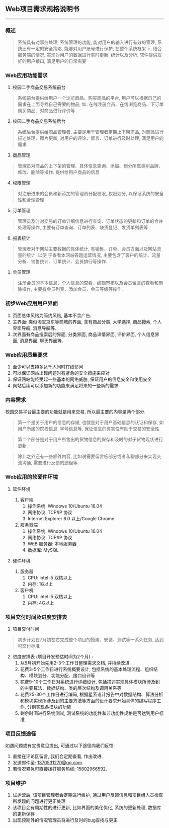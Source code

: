 ## Web项目需求规格说明书
***
### 概述
>系统具有对事务处理, 系统管理的功能, 能对用户的输入进行有效的管理, 系统还有一定的安全策略, 
能够对用户账号进行保护, 在整个系统框架下, 结合服务端的情况, 实现对用户的数据进行实时更新, 
统计以及分析, 软件提供友好的用户接口, 满足用户的日常需要
### Web应用功能需求
1. 校园二手商品交易系统前台 　　
>系统前台提供给用户一个浏览商品、购买商品的平台, 用户可以根据自己的需求在上面寻找自己需要的物品, 如: 在线注册会员、在线浏览商品、下订单购买商品、对商品进行评价等
2. 校园二手商品交易系统后台 　　
>系统后台提供给商品管理者, 主要是用于管理者定期上下架商品, 对商品进行描述处理、图片更新, 对用户的评论、留言、订单进行及时处理, 满足用户的需求
3. 商品管理 　　
>管理员对商品的上下架的管理、具体信息查询、添加、划分所属类别品牌、修改、删除等操作. 提供给用户商品的信息
4. 权限管理 　　
>对注册进来的会员和新添加的管理员分配权限, 权限划分, 以保证系统的安全性和合理管理
5. 订单管理 　　
>管理员及时对交易的订单详细信息进行查询、订单状态的更新和订单的合并处理等操作, 主要有订单查询、订单列表、缺货登记、发货单列表等
6. 报表统计 　　
>管理者对于网站主要数据的具体统计, 有销售、订单、会员方面以及网站流量的统计, 以便
于查看本网站答题运营情况, 主要包含了客户的统计、流量分析、销售统计、订单统计、会员排行等操作.  　　
1. 会员管理
>注册会员的基本信息、个人信息的查看、编辑审核以及会员留言的查看和删除操作, 主要有会员列表、添加会员、会员等级等操作. 
### 初步Web应用用户界面
1. 页面总体风格为简约风格, 基本不含广告. 
2. 主界面: 类似淘宝京东等商城的界面, 含有商品分类, 大学选择, 商品搜索, 个人界面导航, 消息导航等. 
3. 次界面有商品搜索后的界面, 分类界面, 商品详情界面, 评价界面, 个人信息界面, 消息界面, 聊天界面等. 
### Web应用质量要求
1. 至少可以支持多达千人同时在线访问
2. 可以保证网站出现问题时有紧急的安全措施来应对
3. 保证网站能经受起一些基本的网络威胁, 保证用户的信息安全和使用安全
4. 网站后续可以添加新的功能来满足将来的一些新的需求
### 内容需求
校园交易平台最主要的功能就是用来交易, 所以最主要的内容是两个部分. 
>第一个是关于用户的信息的存储, 也就是对于用户基础信息的认证和保存, 如用户所属的院校信息, 学号信息等, 保证信息的真实性有助于交易的安全性. 

>第二个部分是对于用户所售出的货物信息的保存和及时的对于货物现状进行更新. 

>除此之外还有一些额外内容, 比如说需要留言板部分或者私聊部分来实现交流沟通, 需要进行反馈的途径等. 
### Web应用的软硬件环境
1. 软件环境
    1. 客户端
        1. 操作系统: Windows 10/Ubuntu 16.04
        2. 网络协议: TCP/IP 协议
        3. Internet Explorer 6.0 以上/Google Chrome
    2. 服务器端
        1. 操作系统: Windows 10/Ubuntu 16.04
        2. 网络协议: TCP/IP 协议
        3. WEB 服务器: 本地服务器
        4. 数据库: MySQL

2. 硬件环境
    1. 服务器
        1. CPU: intel i5 双核以上
        2.  内存: 1G以上
    2. 客户机
        1. CPU: intel i5 双核以上
        2. 内存: 4G以上
### 项目交付时间及进度安排表
1. 项目交付时间
>初步计划在7月初左右完成整个项目的搭建、安装、测试等一系列任务, 达到可交付标准
2. 进度安排表 (项目开发预估时间为2个月) :
    1. 从5月初开始先用2-3个工作日整理需求文档, 并持续改进
    2. 花费3-5个工作日进行系统概要设计, 包括系统的基本处理流程、组织结构、模块划分、功能分配、接口设计等
    3. 花费9-10个工作日对系统进行详细设计, 包括描述实现具体模块所涉及到的主要算法、数据结构、类的层次结构及调用关系等
    4. 花费25-30个工作日进行编码, 根据星系设计报告中对数据结构、算法分析和模块实现所涉及到的主要方法等方面的设计要求开始具体的编写程序工作, 分别实现各模块的功能
    5. 剩余时间进行系统测试, 测试系统的功能性和非功能性规格是否达到用户标准
### 项目反馈途径
如遇问题或有宝贵意见提出, 可通过以下途径向我们反馈: 
1. 直接在评论区留言, 我们会定期查看, 作出改进. 
2. 发送邮件至: 1370531270@qq.com. 
3. 若情况紧急可直接拨打服务热线: 15802966592.
### 项目维护
1. 试运营后, 该项目管理者会定期进行维护, 通过用户反馈信息和项目组人员检查所发现的问题进行更正处理
2. 该项目会有周期性的进行更新, 比如界面的美化优化, 系统的更新处理, 数据库的更新保存
3. 出现预期外的情况管理员将进行及时的bug查找与更正

